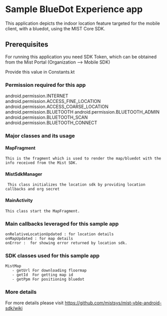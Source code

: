 # Sample BlueDot Experience app

This application depicts the indoor location feature targeted for the mobile client, with a bluedot, using the MIST Core SDK. 

## Prerequisites

For running this application you need SDK Token, which can be obtained from the Mist Portal (Organization —> Mobile SDK)

Provide this value in Constants.kt


### Permission required for this app
android.permission.INTERNET
android.permission.ACCESS_FINE_LOCATION
android.permission.ACCESS_COARSE_LOCATION
android.permission.BLUETOOTH
android.permission.BLUETOOTH_ADMIN
android.permission.BLUETOOTH_SCAN
android.permission.BLUETOOTH_CONNECT


### Major classes and its usage

#### MapFragment
    This is the fragment which is used to render the map/bluedot with the info received from the Mist SDK.


#### MistSdkManager
     This class initializes the location sdk by providing location callbacks and org secret 


#### MainActivity
    This class start the MapFragment. 


    
### Main callbacks leveraged for this sample app
    onRelativeLocationUpdated : for location details
    onMapUpdated : for map details
    onError :  for showing error returned by location sdk.


### SDK classes used for this sample app
    MistMap
       - getUrl For downloading floormap 
       - getId  For getting map id
       - getPpm For positioning bluedot 

### More details

For more details please visit https://github.com/mistsys/mist-vble-android-sdk/wiki
